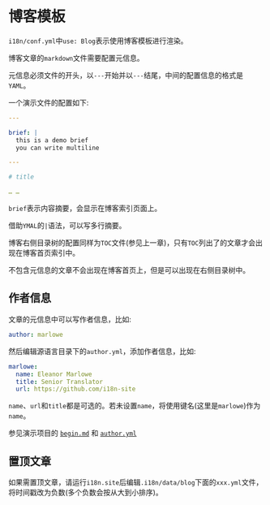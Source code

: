 # 博客模板

`i18n/conf.yml`中`use: Blog`表示使用博客模板进行渲染。

博客文章的`markdown`文件需要配置元信息。

元信息必须文件的开头，以`---`开始并以`---`结尾，中间的配置信息的格式是`YAML`。

一个演示文件的配置如下:

```yml
---

brief: |
  this is a demo brief
  you can write multiline

---

# title

… …
```

`brief`表示内容摘要，会显示在博客索引页面上。

借助`YMAL`的` | `语法，可以写多行摘要。

博客右侧目录树的配置同样为`TOC`文件(参见上一章)，只有`TOC`列出了的文章才会出现在博客首页索引中。

不包含元信息的文章不会出现在博客首页上，但是可以出现在右侧目录树中。

## 作者信息

文章的元信息中可以写作者信息，比如:

```yml
author: marlowe
```

然后编辑源语言目录下的`author.yml`，添加作者信息，比如:

```yml
marlowe:
  name: Eleanor Marlowe
  title: Senior Translator
  url: https://github.com/i18n-site
```

`name`、`url`和`title`都是可选的。若未设置`name`，将使用键名(这里是`marlowe`)作为`name`。

参见演示项目的 [`begin.md`](https://github.com/i18n-site/demo.i18n.site/blob/main/en/blog/news/begin.md?plain=1) 和 [`author.yml`](https://github.com/i18n-site/demo.i18n.site/blob/main/en/author.yml)

## 置顶文章

如果需置顶文章，请运行`i18n.site`后编辑`.i18n/data/blog`下面的`xxx.yml`文件，将时间戳改为负数(多个负数会按从大到小排序)。